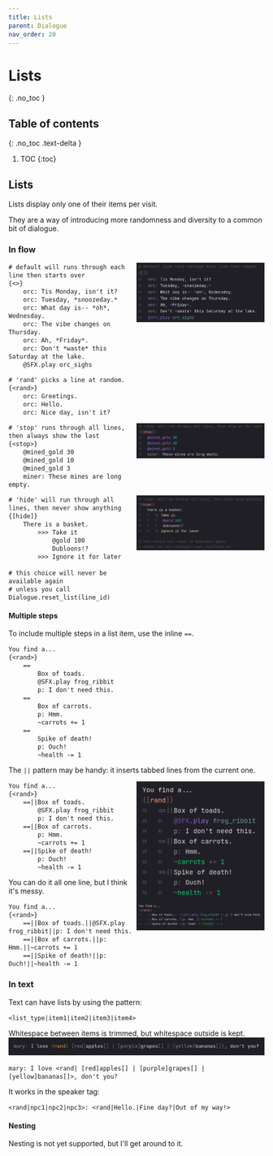 ```yaml
---
title: Lists
parent: Dialogue
nav_order: 20
---
```


# Lists
{: .no_toc }

## Table of contents
{: .no_toc .text-delta }

1. TOC
{:toc}

## Lists

Lists display only one of their items per visit.

They are a way of introducing more randomness and diversity to a common bit of dialogue.

### In flow

<!-- {% raw %} -->

<img style="float: right; max-width: 50%;" src="./list_default.png"/>

```
# default will runs through each line then starts over
{<>}
    orc: Tis Monday, isn't it?
    orc: Tuesday, *snoozeday.*
    orc: What day is-- *oh*, Wednesday.
    orc: The vibe changes on Thursday.
    orc: Ah, *Friday*.
    orc: Don't *waste* this Saturday at the lake.
    @SFX.play orc_sighs
```

```
# 'rand' picks a line at random.
{<rand>}
    orc: Greetings.
    orc: Hello.
    orc: Nice day, isn't it?
```

<img style="float: right; max-width: 50%;" src="./list_stop.png"/>

```
# 'stop' runs through all lines, then always show the last
{<stop>}
    @mined_gold 30
    @mined_gold 10
    @mined_gold 3
    miner: These mines are long empty.
```

<img style="float: right; max-width: 50%;" src="./list_hide.png"/>

```
# 'hide' will run through all lines, then never show anything
{[hide]}
    There is a basket.
        >>> Take it
            @gold 100
            Dubloons!?
        >>> Ignore it for later

# this choice will never be available again
# unless you call Dialogue.reset_list(line_id)
```




#### Multiple steps
To include multiple steps in a list item, use the inline `==`.
```
You find a...
{<rand>}
    ==
        Box of toads.
        @SFX.play frog_ribbit
        p: I don't need this.
    ==
        Box of carrots.
        p: Hmm.
        ~carrots += 1
    ==
        Spike of death!
        p: Ouch!
        ~health -= 1
```
The `||` pattern may be handy: it inserts tabbed lines from the current one.

<img style="float: right; max-width: 50%;" src="./list_rand_flat.png"/>

```
You find a...
{<rand>}
    ==||Box of toads.
        @SFX.play frog_ribbit
        p: I don't need this.
    ==||Box of carrots.
        p: Hmm.
        ~carrots += 1
    ==||Spike of death!
        p: Ouch!
        ~health -= 1
```
You can do it all one line, but I think it's messy.

<img style="float: right; max-width: 50%;" src="./list_rand_flat2.png"/>

```
You find a...
{<rand>}
    ==||Box of toads.||@SFX.play frog_ribbit||p: I don't need this.
    ==||Box of carrots.||p: Hmm.||~carrots += 1
    ==||Spike of death!||p: Ouch!||~health -= 1
```

### In text
Text can have lists by using the pattern:
```
<list_type|item1|item2|item3|item4>
```

Whitespace between items is trimmed, but whitespace outside is kept.
![](./list_text.png)
```
mary: I love <rand| [red]apples[] | [purple]grapes[] | [yellow]bananas[]>, don't you?
```

It works in the speaker tag:
```
<rand|npc1|npc2|npc3>: <rand|Hello.|Fine day?|Out of my way!>
```

#### Nesting
Nesting is not yet supported, but I'll get around to it.

<!-- {% endraw %} -->
